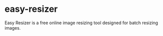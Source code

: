 # easy-resizer
Easy Resizer is a free online image resizing tool designed for batch resizing images.
